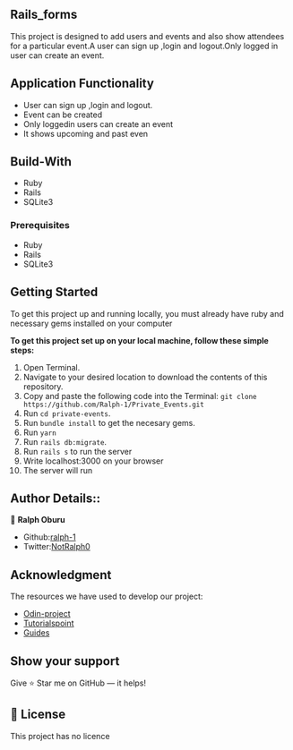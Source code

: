 ## Rails_forms
This project is designed to add users and events and also show attendees for a particular event.A user can sign up ,login and logout.Only logged in user can create an event.
## Application Functionality
- User can sign up ,login and logout.
- Event can be created 
- Only loggedin users can create an event
- It shows upcoming and past even


## Build-With

- Ruby
- Rails 
- SQLite3

### Prerequisites
- Ruby
- Rails
- SQLite3

## Getting Started



To get this project up and running locally, you must already have ruby and necessary gems installed on your computer

**To get this project set up on your local machine, follow these simple steps:**

1. Open Terminal.
2. Navigate to your desired location to download the contents of this repository.
3. Copy and paste the following code into the Terminal: `git clone https://github.com/Ralph-1/Private_Events.git`
4. Run ```cd private-events```.
5. Run ```bundle install``` to get the necesary gems.
6. Run ```yarn```
7. Run `rails db:migrate`.
8. Run ```rails s``` to run the server
9. Write localhost:3000 on your browser
10. The server will run


## Author Details::

👤 **Ralph Oburu**

- Github:[ralph-1](https://github.com/Ralph-1)
- Twitter:[NotRalph0](https://twitter.com/NotRalph0)

## Acknowledgment
The resources we have used to develop our project:

- [Odin-project](https://www.theodinproject.com/courses/ruby-on-rails/lessons/sessions-cookies-and-authentication)
- [Tutorialspoint](https://github.com/heartcombo/devise)
- [Guides](https://guides.rubyonrails.org/action_controller_overview.html#session)

## Show your support

Give ⭐ Star me on GitHub — it helps!

## 📝 License

This project has no licence